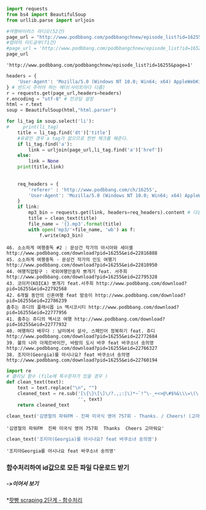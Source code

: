 

```python
import requests
from bs4 import BeautifulSoup
from urllib.parse import urljoin
```


```python
#여행바이러스 라디오(52건)
page_url = "http://www.podbbang.com/podbbangchnew/episode_list?id=16255&page=1"
#엄마의 미드공부(71건)
#page_url = 'http://www.podbbang.com/podbbangchnew/episode_list?id=16524&page=1'
page_url
```




    'http://www.podbbang.com/podbbangchnew/episode_list?id=16255&page=1'




```python
headers = {
    'User-Agent': 'Mozilla/5.0 (Windows NT 10.0; Win64; x64) AppleWebKit/537.36 (KHTML, like Gecko) Chrome/65.0.3325.181 Safari/537.36',
} # 반드시 주어야 하는 헤더(사이트마다 다름)
r = requests.get(page_url,headers=headers)
r.encoding = "utf-8" # 인코딩 설정
html = r.text
soup = BeautifulSoup(html,"html.parser")
```


```python
for li_tag in soup.select('li'):
#     print(li_tag)
    title = li_tag.find('dt')['title']
    #유료인 경우 a tag가 없으므로 한번 체크를 해준다.
    if li_tag.find('a'):
        link = urljoin(page_url,li_tag.find('a')['href'])
    else:
        link = None
    print(title,link)
    
    
    req_headers = {
        'referer' : 'http://www.podbbang.com/ch/16255',
        'User-Agent': 'Mozilla/5.0 (Windows NT 10.0; Win64; x64) AppleWebKit/537.36 (KHTML, like Gecko) Chrome/65.0.3325.181 Safari/537.36',  
    }
    if link:
        mp3_bin = requests.get(link, headers=req_headers).content # 다운로드
        title = clean_text(title)
        file_name = '{}.mp3'.format(title)
        with open('mp3/'+file_name, 'wb') as f:
            f.write(mp3_bin)
```

    46. 소소하게 여행중독 #2 : 문상건 작가의 아시아와 세이셸 http://www.podbbang.com/download?pid=16255&eid=22816888
    45. 소소하게 여행중독 - 문상건 작가의 인도 여행기 http://www.podbbang.com/download?pid=16255&eid=22810950
    44. 여행직업탐구 : 국외여행인솔자 뽀개기 feat. 서주희 http://www.podbbang.com/download?pid=16255&eid=22795328
    43. 코이카(KOICA) 뽀개기 feat.서주희 http://www.podbbang.com/download?pid=16255&eid=22792568
    42. 6개월 동안의 신혼여행 feat 밤송이 http://www.podbbang.com/download?pid=16255&eid=22786239
    춤추는 쥬디의 플래시몹 in 멕시코시티 http://www.podbbang.com/download?pid=16255&eid=22777956
    41. 춤추는 쥬디의 멕시코 여행 http://www.podbbang.com/download?pid=16255&eid=22777932
    40. 여행하다 배우다 : 남미에서 살사, 스페인어 정복하기 feat. 쥬디 http://www.podbbang.com/download?pid=16255&eid=22772684
    39. 불의 나라 아제르바이잔, 바람의 도시 바쿠 feat 바쿠소녀 송의영 http://www.podbbang.com/download?pid=16255&eid=22766327
    38. 조지아(Georgia)를 아시나요? feat 바쿠소녀 송의영 http://www.podbbang.com/download?pid=16255&eid=22760194
    


```python
import re
# 클리닝 함수 (file에 특수문자가 있을 경우 )
def clean_text(text):
    text = text.replace("\n", "")
    cleaned_text = re.sub('[\{\}\[\]\/?.,;:|\)*~`!^\-_+<>@\#$%&\\\=\(\'\"]',
                          '', text)
    return cleaned_text
```


```python
clean_text('김영철의 파워FM - 진짜 미국식 영어 757회 - Thanks. / Cheers! (고마워요.)')
```




    '김영철의 파워FM  진짜 미국식 영어 757회  Thanks  Cheers 고마워요'




```python
clean_text('조지아(Georgia)를 아시나요? feat 바쿠소녀 송의영')
```




    '조지아Georgia를 아시나요 feat 바쿠소녀 송의영'



### 함수처리하여 id값으로 모든 파일 다운로드 받기
##### ->이어서 보기
   *[팟빵 scraping 2단계 - 함수처리](9_2.팟빵_scraping_2_함수처리.md)
